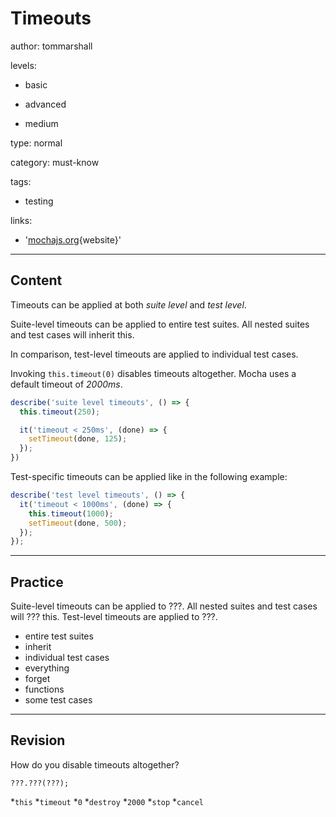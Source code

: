 # Timeouts
author: tommarshall

levels:

  - basic

  - advanced

  - medium

type: normal

category: must-know

tags:

  - testing

links:

  - '[mochajs.org](http://mochajs.org/#hooks){website}'

---
## Content

Timeouts can be applied at both *suite level* and *test level*. 

Suite-level timeouts can be applied to entire test suites. All nested suites and test cases will inherit this. 

In comparison, test-level timeouts are applied to individual test cases.


Invoking `this.timeout(0)` disables timeouts altogether. Mocha uses a default timeout of *2000ms*. 

```javascript
describe('suite level timeouts', () => {
  this.timeout(250);

  it('timeout < 250ms', (done) => {
    setTimeout(done, 125);
  });
})
```
Test-specific timeouts can be applied like in the following example:
```javascript
describe('test level timeouts', () => {
  it('timeout < 1000ms', (done) => {
    this.timeout(1000);
    setTimeout(done, 500);
  });
});
```

---
## Practice

Suite-level timeouts can be applied to ???. All nested suites and test cases will ??? this. Test-level timeouts are applied to ???.

* entire test suites
* inherit
* individual test cases
* everything
* forget
* functions
* some test cases

---
## Revision

How do you disable timeouts altogether?

```
???.???(???);
```
*`this`
*`timeout`
*`0`
*`destroy`
*`2000`
*`stop`
*`cancel`